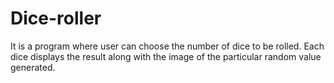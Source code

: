# Dice-roller
It is a program where user can choose the number of dice to be rolled.
Each dice displays the result along with the image of the particular random value generated. 
